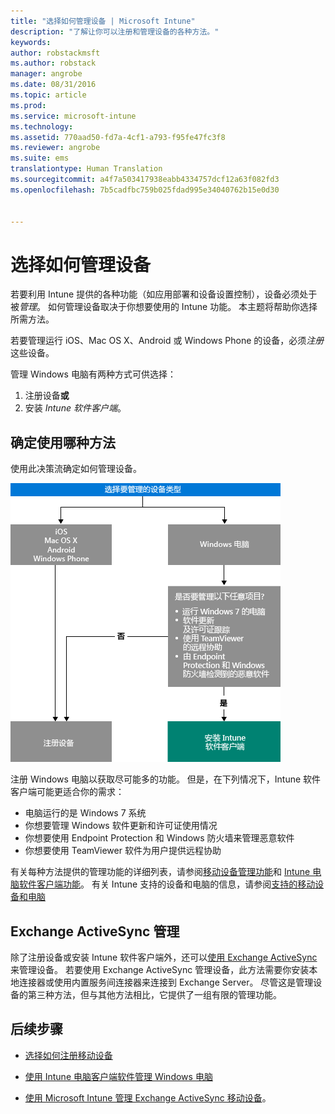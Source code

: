 ```yaml
---
title: "选择如何管理设备 | Microsoft Intune"
description: "了解让你可以注册和管理设备的各种方法。"
keywords: 
author: robstackmsft
ms.author: robstack
manager: angrobe
ms.date: 08/31/2016
ms.topic: article
ms.prod: 
ms.service: microsoft-intune
ms.technology: 
ms.assetid: 770aad50-fd7a-4cf1-a793-f95fe47fc3f8
ms.reviewer: angrobe
ms.suite: ems
translationtype: Human Translation
ms.sourcegitcommit: a4f7a503417938eabb4334757dcf12a63f082fd3
ms.openlocfilehash: 7b5cadfbc759b025fdad995e34040762b15e0d30


---
```


# <a name="choose-how-to-manage-devices"></a>选择如何管理设备

若要利用 Intune 提供的各种功能（如应用部署和设备设置控制），设备必须处于被*管理*。 如何管理设备取决于你想要使用的 Intune 功能。
本主题将帮助你选择所需方法。

若要管理运行 iOS、Mac OS X、Android 或 Windows Phone 的设备，必须*注册*这些设备。

管理 Windows 电脑有两种方式可供选择：

1. 注册设备**或**
2. 安装 *Intune 软件客户端*。

## <a name="decide-which-method-to-use"></a>确定使用哪种方法
使用此决策流确定如何管理设备。

![如何管理设备的决策流。](./media/choose-manage-method.png)

注册 Windows 电脑以获取尽可能多的功能。 但是，在下列情况下，Intune 软件客户端可能更适合你的需求：

- 电脑运行的是 Windows 7 系统
- 你想要管理 Windows 软件更新和许可证使用情况
- 你想要使用 Endpoint Protection 和 Windows 防火墙来管理恶意软件
- 你想要使用 TeamViewer 软件为用户提供远程协助


有关每种方法提供的管理功能的详细列表，请参阅[移动设备管理功能](mobile-device-management-capabilities-in-microsoft-intune.md)和 [Intune 电脑软件客户端功能](windows-pc-management-capabilities-in-microsoft-intune.md)。
有关 Intune 支持的设备和电脑的信息，请参阅[支持的移动设备和电脑](/intune/get-started/supported-mobile-devices-and-computers)


## <a name="exchange-activesync-management"></a>Exchange ActiveSync 管理
除了注册设备或安装 Intune 软件客户端外，还可以[使用 Exchange ActiveSync](/intune/deploy-use/mobile-device-management-with-exchange-activesync-and-microsoft-intune) 来管理设备。 若要使用 Exchange ActiveSync 管理设备，此方法需要你安装本地连接器或使用内置服务间连接器来连接到 Exchange Server。
尽管这是管理设备的第三种方法，但与其他方法相比，它提供了一组有限的管理功能。


## <a name="next-steps"></a>后续步骤

- [选择如何注册移动设备](/intune/get-started/choose-how-to-enroll-devices1)
- [使用 Intune 电脑客户端软件管理 Windows 电脑](/intune/deploy-use/manage-windows-pcs-with-microsoft-intune)



- [使用 Microsoft Intune 管理 Exchange ActiveSync 移动设备](/intune/deploy-use/mobile-device-management-with-exchange-activesync-and-microsoft-intune)。




<!--HONumber=Nov16_HO1-->


